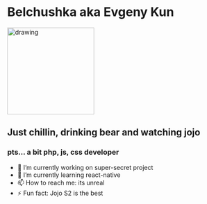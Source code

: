 # Belchushka aka Evgeny Kun
<img src="https://c.tenor.com/ODSOi541axsAAAAC/joseph-joseph-joestar.gif" alt="drawing" width="200"/>

## Just chillin, drinking bear and watching jojo

### pts... a bit php, js, css developer

- 🔭 I’m currently working on super-secret project
- 🌱 I’m currently learning react-native
- 📫 How to reach me: its unreal
- ⚡ Fun fact: Jojo S2 is the best
